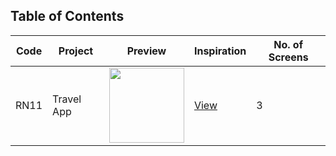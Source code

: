## Table of Contents

| Code | Project    | Preview                                                                                                                                                     | Inspiration                                               | No. of Screens |
| ---- | ---------- | ----------------------------------------------------------------------------------------------------------------------------------------------------------- | --------------------------------------------------------- | -------------- |
| RN11 | Travel App | <img src="https://cdn.dribbble.com/users/3862493/screenshots/14924767/media/c4429b1e626ab27b85e0d52db08fbac4.png?compress=1&resize=1200x900" width="120" /> | [View](https://dribbble.com/shots/14924767-Travel-App-UI) | 3              |
